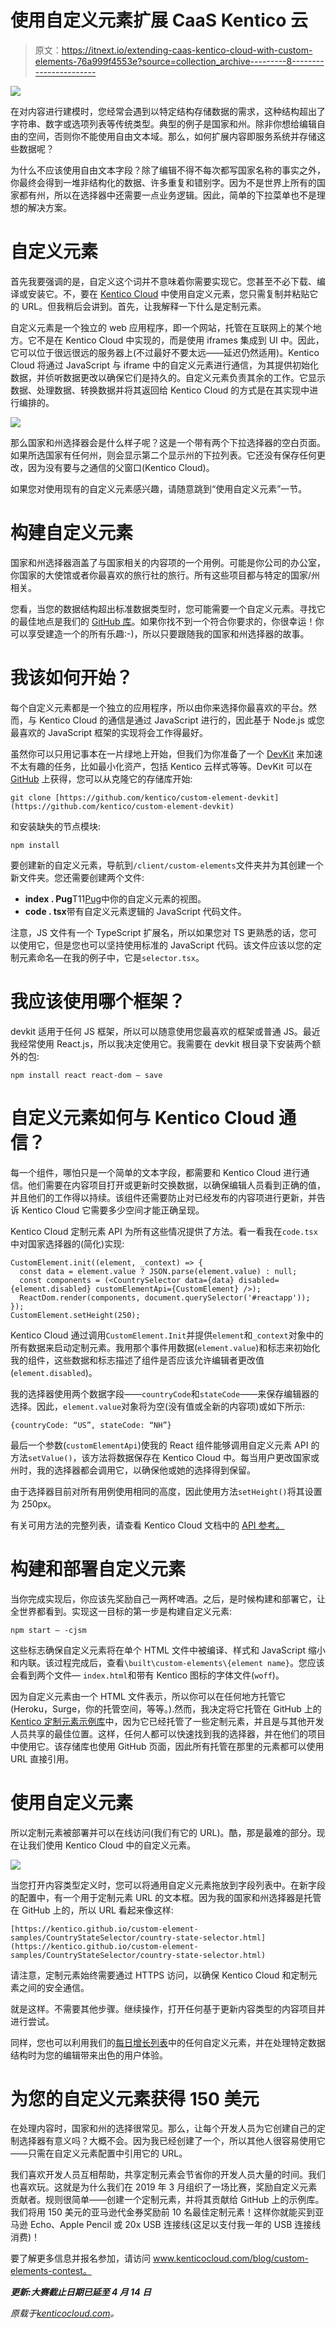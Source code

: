 # 使用自定义元素扩展 CaaS Kentico 云

> 原文：<https://itnext.io/extending-caas-kentico-cloud-with-custom-elements-76a999f4553e?source=collection_archive---------8----------------------->

![](img/5428fb9fe3884b6a81b7243d8ec3b92a.png)

在对内容进行建模时，您经常会遇到以特定结构存储数据的需求，这种结构超出了字符串、数字或选项列表等传统类型。典型的例子是国家和州。除非你想给编辑自由的空间，否则你不能使用自由文本域。那么，如何扩展内容即服务系统并存储这些数据呢？

为什么不应该使用自由文本字段？除了编辑不得不每次都写国家名称的事实之外，你最终会得到一堆非结构化的数据、许多重复和错别字。因为不是世界上所有的国家都有州，所以在选择器中还需要一点业务逻辑。因此，简单的下拉菜单也不是理想的解决方案。

# 自定义元素

首先我要强调的是，自定义这个词并不意味着你需要实现它。您甚至不必下载、编译或安装它。不，要在 [Kentico Cloud](https://kenticocloud.com) 中使用自定义元素，您只需复制并粘贴它的 URL。但我稍后会讲到。首先，让我解释一下什么是定制元素。

自定义元素是一个独立的 web 应用程序，即一个网站，托管在互联网上的某个地方。它不是在 Kentico Cloud 中实现的，而是使用 iframes 集成到 UI 中。因此，它可以位于很远很远的服务器上(不过最好不要太远——延迟仍然适用)。Kentico Cloud 将通过 JavaScript 与 iframe 中的自定义元素进行通信，为其提供初始化数据，并侦听数据更改以确保它们是持久的。自定义元素负责其余的工作。它显示数据、处理数据、转换数据并将其返回给 Kentico Cloud 的方式是在其实现中进行编排的。

![](img/31fb8dcec1da803d2f1dfd7e67a2811f.png)

那么国家和州选择器会是什么样子呢？这是一个带有两个下拉选择器的空白页面。如果所选国家有任何州，则会显示第二个显示州的下拉列表。它还没有保存任何更改，因为没有要与之通信的父窗口(Kentico Cloud)。

如果您对使用现有的自定义元素感兴趣，请随意跳到“使用自定义元素”一节。

# 构建自定义元素

国家和州选择器涵盖了与国家相关的内容项的一个用例。可能是你公司的办公室，你国家的大使馆或者你最喜欢的旅行社的旅行。所有这些项目都与特定的国家/州相关。

您看，当您的数据结构超出标准数据类型时，您可能需要一个自定义元素。寻找它的最佳地点是我们的 [GitHub 库](https://github.com/kentico/custom-element-samples/issues)。如果你找不到一个符合你要求的，你很幸运！你可以享受建造一个的所有乐趣:-)，所以只要跟随我的国家和州选择器的故事。

# 我该如何开始？

每个自定义元素都是一个独立的应用程序，所以由你来选择你最喜欢的平台。然而，与 Kentico Cloud 的通信是通过 JavaScript 进行的，因此基于 Node.js 或您最喜欢的 JavaScript 框架的实现将会工作得最好。

虽然你可以只用记事本在一片绿地上开始，但我们为你准备了一个 [DevKit](https://github.com/Kentico/custom-element-devkit) 来加速不太有趣的任务，比如最小化资产，包括 Kentico 云样式等等。DevKit 可以在 [GitHub](https://github.com/Kentico/custom-element-devkit) 上获得，您可以从克隆它的存储库开始:

```
git clone [https://github.com/kentico/custom-element-devkit](https://github.com/kentico/custom-element-devkit)
```

和安装缺失的节点模块:

```
npm install
```

要创建新的自定义元素，导航到`/client/custom-elements`文件夹并为其创建一个新文件夹。您还需要创建两个文件:

*   **index . Pug**T11[Pug](https://pugjs.org/api/getting-started.html)中你的自定义元素的视图。
*   **code . tsx**带有自定义元素逻辑的 JavaScript 代码文件。

注意，JS 文件有一个 TypeScript 扩展名，所以如果您对 TS 更熟悉的话，您可以使用它，但是您也可以坚持使用标准的 JavaScript 代码。该文件应该以您的定制元素命名—在我的例子中，它是`selector.tsx`。

# 我应该使用哪个框架？

devkit 适用于任何 JS 框架，所以可以随意使用您最喜欢的框架或普通 JS。最近我经常使用 React.js，所以我决定使用它。我需要在 devkit 根目录下安装两个额外的包:

```
npm install react react-dom — save
```

# 自定义元素如何与 Kentico Cloud 通信？

每一个组件，哪怕只是一个简单的文本字段，都需要和 Kentico Cloud 进行通信。他们需要在内容项目打开或更新时交换数据，以确保编辑人员看到正确的值，并且他们的工作得以持续。该组件还需要防止对已经发布的内容项进行更新，并告诉 Kentico Cloud 它需要多少空间才能正确呈现。

Kentico Cloud 定制元素 API 为所有这些情况提供了方法。看一看我在`code.tsx`中对国家选择器的(简化)实现:

```
CustomElement.init((element, _context) => {
  const data = element.value ? JSON.parse(element.value) : null;
  const components = (<CountrySelector data={data} disabled={element.disabled} customElementApi={CustomElement} />);
  ReactDom.render(components, document.querySelector('#reactapp'));
});
CustomElement.setHeight(250);
```

Kentico Cloud 通过调用`CustomElement.Init`并提供`element`和`_context`对象中的所有数据来启动定制元素。我用那个事件用数据(`element.value`)和标志来初始化我的组件，这些数据和标志描述了组件是否应该允许编辑者更改值(`element.disabled`)。

我的选择器使用两个数据字段——`countryCode`和`stateCode`——来保存编辑器的选择。因此，`element.value`对象将为空(没有值或全新的内容项)或如下所示:

```
{countryCode: “US”, stateCode: “NH”}
```

最后一个参数(`customElementApi`)使我的 React 组件能够调用自定义元素 API 的方法`setValue()`，该方法将数据保存在 Kentico Cloud 中。每当用户更改国家或州时，我的选择器都会调用它，以确保他或她的选择得到保留。

由于选择器目前对所有用例使用相同的高度，因此使用方法`setHeight()`将其设置为 250px。

有关可用方法的完整列表，请查看 Kentico Cloud 文档中的 [API 参考。](https://developer.kenticocloud.com/v1/reference#custom-elements-api)

# 构建和部署自定义元素

当你完成实现后，你应该先奖励自己一两杯啤酒。之后，是时候构建和部署它，让全世界都看到。实现这一目标的第一步是构建自定义元素:

```
npm start — -cjsm
```

这些标志确保自定义元素将在单个 HTML 文件中被编译、样式和 JavaScript 缩小和内联。该过程完成后，查看`\built\custom-elements\{element name}`。您应该会看到两个文件— `index.html`和带有 Kentico 图标的字体文件(`woff`)。

因为自定义元素由一个 HTML 文件表示，所以你可以在任何地方托管它(Heroku，Surge，你的托管空间，等等。).然而，我决定将它托管在 GitHub 上的 [Kentico 定制元素示例库](https://github.com/Kentico/custom-element-samples)中，因为它已经托管了一些定制元素，并且是与其他开发人员共享的最佳位置。这样，任何人都可以快速找到我的选择器，并在他们的项目中使用它。该存储库也使用 GitHub 页面，因此所有托管在那里的元素都可以使用 URL 直接引用。

# 使用自定义元素

所以定制元素被部署并可以在线访问(我们有它的 URL)。酷，那是最难的部分。现在让我们使用 Kentico Cloud 中的自定义元素。

![](img/2a40a5f8bfd965babc4d73906d1bbe3b.png)

当您打开内容类型定义时，您可以将通用自定义元素拖放到字段列表中。在新字段的配置中，有一个用于定制元素 URL 的文本框。因为我的国家和州选择器是托管在 GitHub 上的，所以 URL 看起来像这样:

```
[https://kentico.github.io/custom-element-samples/CountryStateSelector/country-state-selector.html](https://kentico.github.io/custom-element-samples/CountryStateSelector/country-state-selector.html)
```

请注意，定制元素始终需要通过 HTTPS 访问，以确保 Kentico Cloud 和定制元素之间的安全通信。

就是这样。不需要其他步骤。继续操作，打开任何基于更新内容类型的内容项目并进行尝试。

同样，您也可以利用我们的[每日增长列表](https://github.com/kentico/custom-element-samples)中的任何自定义元素，并在处理特定数据结构时为您的编辑带来出色的用户体验。

# 为您的自定义元素获得 150 美元

在处理内容时，国家和州的选择很常见。那么，让每个开发人员为它创建自己的定制选择器有意义吗？大概不会。因为我已经创建了一个，所以其他人很容易使用它——只需在自定义元素配置中引用它的 URL。

我们喜欢开发人员互相帮助，共享定制元素会节省你的开发人员大量的时间。我们也喜欢玩。这就是为什么我们在 2019 年 3 月组织了一场比赛，奖励自定义元素贡献者。规则很简单——创建一个定制元素，并将其贡献给 GitHub 上的示例库。我们将用 150 美元的亚马逊代金券奖励前 10 名最佳定制元素！这样你就能买到亚马逊 Echo、Apple Pencil 或 20x USB 连接线(这足以支付我一年的 USB 连接线消费)！

要了解更多信息并报名参加，请访问 www.kenticocloud.com/blog/custom-elements-contest。

***更新:大赛截止日期已延至 4 月 14 日***

*原载于*[*kenticocloud.com*](https://kenticocloud.com/blog/extending-custom-elements)*。*